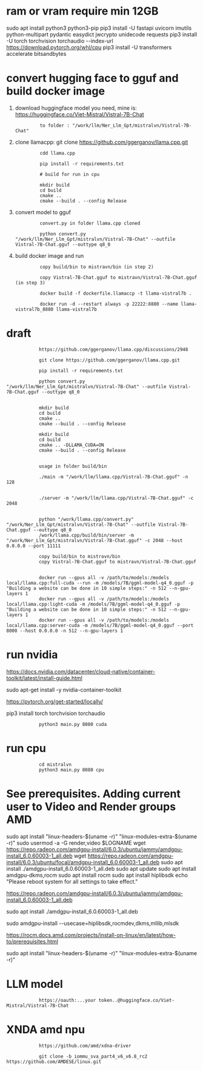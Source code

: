 # ram or vram require min 12GB

sudo apt install python3 python3-pip
pip3 install -U fastapi uvicorn imutils python-multipart pydantic easydict jwcrypto unidecode requests
pip3 install -U torch torchvision torchaudio --index-url https://download.pytorch.org/whl/cpu
pip3 install -U transformers accelerate bitsandbytes

# convert hugging face to gguf and build docker image 

1. download huggingface model you need, mine is: https://huggingface.co/Viet-Mistral/Vistral-7B-Chat

                to folder : "/work/llm/Ner_Llm_Gpt/mistralvn/Vistral-7B-Chat"

2. clone llamacpp: git clone https://github.com/ggerganov/llama.cpp.git

                cdd llama.cpp

                pip install -r requirements.txt

                # build for run in cpu

                mkdir build
                cd build
                cmake ..
                cmake --build . --config Release

3. convert model to gguf

                convert.py in folder llama.cpp cloned

                python convert.py "/work/llm/Ner_Llm_Gpt/mistralvn/Vistral-7B-Chat" --outfile Vistral-7B-Chat.gguf --outtype q8_0

4. build docker image and run

                
                copy build/bin to mistravn/bin (in step 2)

                copy Vistral-7B-Chat.gguf to mistravn/Vistral-7B-Chat.gguf (in step 3)

                docker build -f dockerfile.llamaccp -t llama-vistral7b .

                docker run -d --restart always -p 22222:8880 --name llama-vistral7b_8880 llama-vistral7b
                

# draft                

                https://github.com/ggerganov/llama.cpp/discussions/2948

                git clone https://github.com/ggerganov/llama.cpp.git

                pip install -r requirements.txt

                python convert.py "/work/llm/Ner_Llm_Gpt/mistralvn/Vistral-7B-Chat" --outfile Vistral-7B-Chat.gguf --outtype q8_0


                mkdir build
                cd build
                cmake ..
                cmake --build . --config Release

                mkdir build
                cd build
                cmake .. -DLLAMA_CUDA=ON
                cmake --build . --config Release


                usage in folder build/bin

                ./main -m "/work/llm/llama.cpp/Vistral-7B-Chat.gguf" -n 128


                ./server -m "/work/llm/llama.cpp/Vistral-7B-Chat.gguf" -c 2048


                python "/work/llama.cpp/convert.py" "/work/Ner_Llm_Gpt/mistralvn/Vistral-7B-Chat" --outfile Vistral-7B-Chat.gguf --outtype q8_0
                /work/llama.cpp/build/bin/server -m "/work/Ner_Llm_Gpt/mistralvn/Vistral-7B-Chat.gguf" -c 2048 --host 0.0.0.0 --port 11111

                copy build/bin to mistravn/bin
                copy Vistral-7B-Chat.gguf to mistravn/Vistral-7B-Chat.gguf


                docker run --gpus all -v /path/to/models:/models local/llama.cpp:full-cuda --run -m /models/7B/ggml-model-q4_0.gguf -p "Building a website can be done in 10 simple steps:" -n 512 --n-gpu-layers 1
                docker run --gpus all -v /path/to/models:/models local/llama.cpp:light-cuda -m /models/7B/ggml-model-q4_0.gguf -p "Building a website can be done in 10 simple steps:" -n 512 --n-gpu-layers 1
                docker run --gpus all -v /path/to/models:/models local/llama.cpp:server-cuda -m /models/7B/ggml-model-q4_0.gguf --port 8000 --host 0.0.0.0 -n 512 --n-gpu-layers 1


# run nvidia

https://docs.nvidia.com/datacenter/cloud-native/container-toolkit/latest/install-guide.html

sudo apt-get install -y nvidia-container-toolkit

https://pytorch.org/get-started/locally/

pip3 install torch torchvision torchaudio

                python3 main.py 8080 cuda

# run cpu

                cd mistralvn
                python3 main.py 8080 cpu


# See prerequisites. Adding current user to Video and Render groups AMD

sudo apt install "linux-headers-$(uname -r)" "linux-modules-extra-$(uname -r)"
sudo usermod -a -G render,video $LOGNAME
wget https://repo.radeon.com/amdgpu-install/6.0.3/ubuntu/jammy/amdgpu-install_6.0.60003-1_all.deb
wget https://repo.radeon.com/amdgpu-install/6.0.3/ubuntu/focal/amdgpu-install_6.0.60003-1_all.deb
sudo apt install ./amdgpu-install_6.0.60003-1_all.deb
sudo apt update
sudo apt install amdgpu-dkms,rocm
sudo apt install rocm
sudo apt install hiplibsdk
echo "Please reboot system for all settings to take effect."

https://repo.radeon.com/amdgpu-install/6.0.3/ubuntu/jammy/amdgpu-install_6.0.60003-1_all.deb

sudo apt install ./amdgpu-install_6.0.60003-1_all.deb

sudo amdgpu-install --usecase=hiplibsdk,rocmdev,dkms,mllib,mlsdk 

https://rocm.docs.amd.com/projects/install-on-linux/en/latest/how-to/prerequisites.html

sudo apt install "linux-headers-$(uname -r)" "linux-modules-extra-$(uname -r)"

# LLM model


                https://oauth:...your token..@huggingface.co/Viet-Mistral/Vistral-7B-Chat

# XNDA amd npu

                https://github.com/amd/xdna-driver

                git clone -b iommu_sva_part4_v6_v6.8_rc2 https://github.com/AMDESE/linux.git
